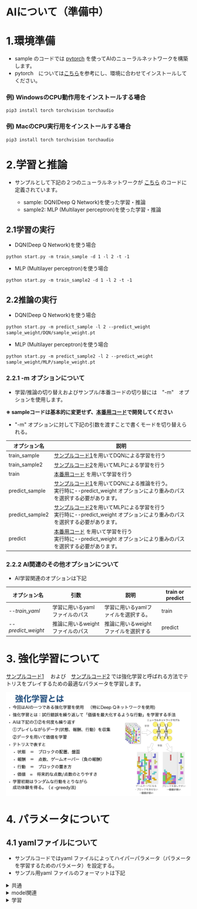 # AIについて（準備中）

# 1.環境準備
- sample のコードでは [pytorch](https://pytorch.org/get-started/locally/) を使ってAIのニューラルネットワークを構築します。  
- pytorch　については[こちら](https://pytorch.org/get-started/locally/)を参考にし、環境に合わせてインストールしてください。

### 例) WindowsのCPU動作用をインストールする場合
```
pip3 install torch torchvision torchaudio
```
### 例) MacのCPU実行用をインストールする場合
```
pip3 install torch torchvision torchaudio
```


# 2.学習と推論

* サンプルとして下記の２つのニューラルネットワークが 
[こちら](../../game_manager/machine_learning/model/deepqnet.py)
のコードに定義されています。

    * sample: DQN(Deep Q Network)を使った学習・推論
    * sample2: MLP (Multilayer perceptron)を使った学習・推論


## 2.1学習の実行
- DQN(Deep Q Network)を使う場合

```
python start.py -m train_sample -d 1 -l 2 -t -1
```

-  MLP (Multilayer perceptron)を使う場合
```
python start.py -m train_sample2 -d 1 -l 2 -t -1
```

## 2.2推論の実行

- DQN(Deep Q Network)を使う場合
```
python start.py -m predict_sample -l 2 --predict_weight sample_weight/DQN/sample_weight.pt
```

-  MLP (Multilayer perceptron)を使う場合
```
python start.py -m predict_sample2 -l 2 --predict_weight sample_weight/MLP/sample_weight.pt
```
### 2.2.1 -m オプションについて
 - 学習/推論の切り替えおよびサンプル/本番コードの切り替には　"-m"　オプションを使用します。

**※ sampleコードは基本的に変更せず、[本番用コード](../../game_manager/machine_learning/block_controller_train.py )で開発してください**

- "-m" オプションに対して下記の引数を渡すことで書くモードを切り替えられる。



|オプション名|説明|
| ---- | ---- |
| train_sample| [サンプルコード1](../../game_manager/machine_learning/block_controller_train_sample.py)を用いてDQNによる学習を行う|
| train_sample2| [サンプルコード2](../../game_manager/machine_learning/block_controller_train_sample2.py)を用いてMLPによる学習を行う|
| train| [本番用コード](../../game_manager/machine_learning/block_controller_train.py ) を用いて学習を行う|
| predict_sample| [サンプルコード1](../../game_manager/machine_learning/block_controller_train_sample.py)を用いてDQNによる推論を行う。<br> 実行時に--predict_weight オプションにより重みのパスを選択する必要があります。|
| predict_sample2| [サンプルコード2](../../game_manager/machine_learning/block_controller_train_sample2.py)を用いてMLPによる学習を行う　<br> 実行時に--predict_weight オプションにより重みのパスを選択する必要があります。|
| predict| [本番用コード](../../game_manager/machine_learning/block_controller_train.py ) を用いて学習を行う　<br> 実行時に--predict_weight オプションにより重みのパスを選択する必要があります。|


### 2.2.2 AI関連のその他オプションについて
- AI学習関連のオプションは下記

|オプション名|引数|説明| train or predict|
| ---- | ---- | ---- | ---- |
| *--train_yaml* | 学習に用いるyamlファイルのパス|学習に用いるyamlファイルを選択する。|train|
| *--predict_weight* | 推論に用いるweightファイルのパス|推論に用いるweightファイルを選択する|predict|


# 3. 強化学習について
[サンプルコード1](../../game_manager/machine_learning/block_controller_train_sample.py)  　および　[サンプルコード2](../../game_manager/machine_learning/block_controller_train_sample2.py) では強化学習と呼ばれる方法でテトリスをプレイするための最適なパラメータを学習します。 

![Screenshot](../../doc/pics/rainforcement_learning.png)


# 4. パラメータについて
## 4.1 yamlファイルについて
- サンプルコードではyaml ファイルによってハイパーパラメータ（パラメータを学習するためのパラメータ）を設定する。
- サンプル用yaml ファイルのフォーマットは下記

<details><summary>共通</summary>

|パラメータ名|説明|型|train or predict|default|
| ---- | ---- | ---- | ---- | ---- |
|**common** |- |- |- |-|
|ft_weight|ファインチューニング(初期値として学習済み<br>の重みを用いる学習)に用いる重みファイルのパス|str|train|None|
|log_path| tensorboardのログ出力フォルダ名|str|共通|tensorboard|
</details>

<details><summary>model関連</summary>

|パラメータ名|説明|型|train or predict|default|
| ---- | ---- | ---- | ---- | ---- |
|**model** |- |- |- |-|
|name|使用するAIモデル名|str|共通|DQN|
|finetune|ファインチューニングするかどうかのフラグ|bool|train|False|
|**state** |- |- |- |-|
|dim|状態の次元数|int|共通|4|
</details>

<details><summary>学習</summary>

|パラメータ名|説明|型|train or predict|default|
| ---- | ---- | ---- | ---- | ---- |
|**train** |- |- |- |-|
|optimizer|最適化関数(サンプルではAdamまたはSGDが使用可能)|str|train|Adam|
|lr|学習率|float|train|1.0e-3|
|lr_gamma|更新率(optimizerがSGDの時のみ使用)|float|train|0.1|
|lr_momentum|モーメンタム(optimizerがSGDの時のみ使用)|float|train|0.99|
|lr_step_size|ステップサイズ(optimizerがSGDの時のみ使用)|int|train|1000|
|num_epoch|エポック数(学習するイテレーション数)|int|train|5000|
|num_decay_epochs|ε-greedyのεを最小にするエポック数<br>(ここからランダム性を下げる。)|int|train|3000|
|initial_epsilon|ε-greedyのεの初期値|float|train|1.0|
|final_epsilon|ε-greedyのεの最小値|float|train|1.0e-3|
|batch_size|バッチサイズ|int|train|512|
|gamma|割引率|float|train|0.99|
|max_penalty|ペナルティの最大値|float|train|-1|
|target_net|TargetNetworkの使用フラグ|bool|train|True|
|target_copy_intarval|TargetNetworkにコピーするインターバル|int|train|500|
|replay_memory_size|Experience replayのreplay bufferのサイズ|int|train|30000|
|double_dqn|Double DQNの使用フラグ|bool|train|True|
|reward_clipping|Reward clippingの使用フラグ|bool|train|True|
|prioritized_replay|Prioritized Experience Replayの使用フラグ|bool|train|True|
|multi_step_learning|Multi step learningの使用フラグ|bool|train|True|
|multi_step_num|Multi step learningのステップ数|int|train|3|
|reward_list|点数に応じた報酬の設定値<br>（上から　0列崩し,1列崩し,2列崩し,3列崩し,4列崩し,ゲームオーバー　に対する報酬)|int|train|3|
|reward_weight|点数以外で得る報酬(ペナルティ)の重み<br>（上から　隣接する行との高さ差分,最大の高さ,穴の数 に対するペナルティ値)|int|train|3|
</details>
